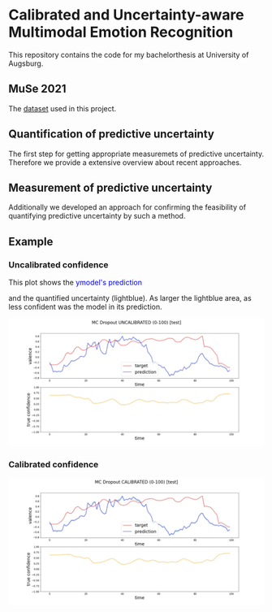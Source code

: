 # Calibrated and Uncertainty-aware Multimodal Emotion Recognition

This repository contains the code for my bachelorthesis at University of Augsburg.

## MuSe 2021

The [dataset](https://www.muse-challenge.org/) used in this project.

## Quantification of predictive uncertainty

The first step for getting appropriate measuremets of predictive uncertainty. Therefore we provide a extensive overview about recent approaches.

## Measurement of predictive uncertainty

Additionally we developed an approach for confirming the feasibility of quantifying predictive uncertainty by such a method.

## Example

### Uncalibrated confidence

<p>This plot shows the <span style="color: blue">ymodel's prediction</p> and the quantified uncertainty (lightblue). As larger the lightblue area, as less confident was the model in its prediction.</p>

![uncalibrated](images/MC_Dropout_UNCALIBRATED_(0-100).jpg)

### Calibrated confidence

![calibrated](images/MC_Dropout_CALIBRATED_(0-100).jpg)
